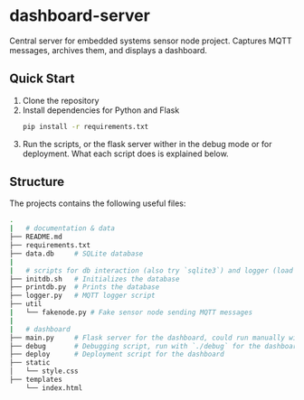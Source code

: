 # dashboard-server
Central server for embedded systems sensor node project.  Captures MQTT messages, archives them, and displays a dashboard.

## Quick Start
1. Clone the repository
2. Install dependencies for Python and Flask
   ```bash
   pip install -r requirements.txt
   ```
3. Run the scripts, or the flask server wither in the debug mode or for deployment. What each script does is explained below.

## Structure
The projects contains the following useful files:
```bash
.
|   # documentation & data
├── README.md
├── requirements.txt
├── data.db     # SQLite database
|
|   # scripts for db interaction (also try `sqlite3`) and logger (load DB from MQTT broker)
├── initdb.sh   # Initializes the database
├── printdb.py  # Prints the database
├── logger.py   # MQTT logger script
├── util
|   └── fakenode.py # Fake sensor node sending MQTT messages
|
|   # dashboard
├── main.py     # Flask server for the dashboard, could run manually with `flask --app=main run`
├── debug       # Debugging script, run with `./debug` for the dashboard overview
├── deploy      # Deployment script for the dashboard
├── static
│   └── style.css
├── templates
    └── index.html
```